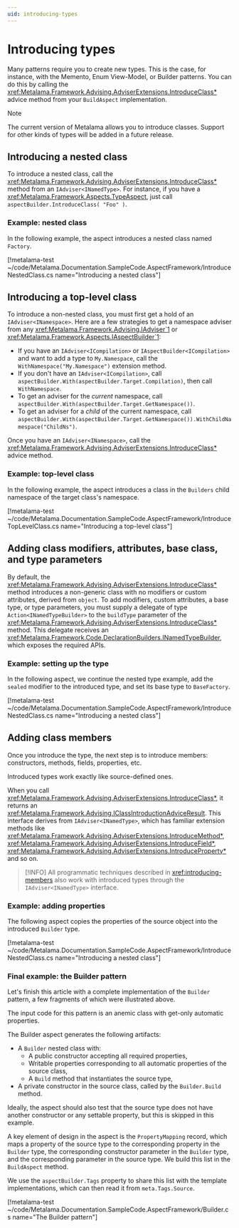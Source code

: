 ```yaml
---
uid: introducing-types
---
```


# Introducing types

Many patterns require you to create new types. This is the case, for instance, with the Memento, Enum View-Model, or Builder patterns. You can do this by calling the <xref:Metalama.Framework.Advising.AdviserExtensions.IntroduceClass*> advice method from your `BuildAspect` implementation.

> [!NOTE]
> The current version of Metalama allows you to introduce classes. Support for other kinds of types will be added in a future release.

## Introducing a nested class

To introduce a nested class, call the <xref:Metalama.Framework.Advising.AdviserExtensions.IntroduceClass*> method from an `IAdviser<INamedType>`. For instance, if you have a <xref:Metalama.Framework.Aspects.TypeAspect>, just call `aspectBuilder.IntroduceClass( "Foo" )`.

### Example: nested class

In the following example, the aspect introduces a nested class named `Factory`.

[!metalama-test ~/code/Metalama.Documentation.SampleCode.AspectFramework/IntroduceNestedClass.cs name="Introducing a nested class"]

## Introducing a top-level class

To introduce a non-nested class, you must first get a hold of an `IAdviser<INamespace>`. Here are a few strategies to get a namespace adviser from any <xref:Metalama.Framework.Advising.IAdviser`1> or <xref:Metalama.Framework.Aspects.IAspectBuilder`1>:

* If you have an `IAdviser<ICompilation>` or `IAspectBuilder<ICompilation>` and want to add a type to `My.Namespace`, call the `WithNamespace("My.Namespace")` extension method.
* If you don't have an `IAdviser<ICompilation>`, call `aspectBuilder.With(aspectBuilder.Target.Compilation)`, then call `WithNamespace`.
* To get an adviser for the _current_ namespace, call `aspectBuilder.With(aspectBuilder.Target.GetNamespace())`.
* To get an adviser for a _child_ of the current namespace, call `aspectBuilder.With(aspectBuilder.Target.GetNamespace()).WithChildNamespace("ChildNs")`.

Once you have an `IAdviser<INamespace>`, call the <xref:Metalama.Framework.Advising.AdviserExtensions.IntroduceClass*> advice method.

### Example: top-level class

In the following example, the aspect introduces a class in the `Builders` child namespace of the target class's namespace.

[!metalama-test ~/code/Metalama.Documentation.SampleCode.AspectFramework/IntroduceTopLevelClass.cs name="Introducing a top-level class"]

## Adding class modifiers, attributes, base class, and type parameters

By default, the <xref:Metalama.Framework.Advising.AdviserExtensions.IntroduceClass*> method introduces a non-generic class with no modifiers or custom attributes, derived from `object`. To add modifiers, custom attributes, a base type, or type parameters, you must supply a delegate of type `Action<INamedTypeBuilder>` to the `buildType` parameter of the <xref:Metalama.Framework.Advising.AdviserExtensions.IntroduceClass*> method. This delegate receives an <xref:Metalama.Framework.Code.DeclarationBuilders.INamedTypeBuilder>, which exposes the required APIs.

### Example: setting up the type

In the following aspect, we continue the nested type example, add the `sealed` modifier to the introduced type, and set its base type to `BaseFactory`.

[!metalama-test ~/code/Metalama.Documentation.SampleCode.AspectFramework/IntroduceNestedClass.cs name="Introducing a nested class"]

## Adding class members

Once you introduce the type, the next step is to introduce members: constructors, methods, fields, properties, etc.

Introduced types work exactly like source-defined ones.

When you call <xref:Metalama.Framework.Advising.AdviserExtensions.IntroduceClass*>, it returns an <xref:Metalama.Framework.Advising.IClassIntroductionAdviceResult>. This interface derives from `IAdviser<INamedType>`, which has familiar extension methods like <xref:Metalama.Framework.Advising.AdviserExtensions.IntroduceMethod*>, <xref:Metalama.Framework.Advising.AdviserExtensions.IntroduceField*>, <xref:Metalama.Framework.Advising.AdviserExtensions.IntroduceProperty*> and so on.

> [!INFO]
> All programmatic techniques described in <xref:introducing-members> also work with introduced types through the `IAdviser<INamedType>` interface.

### Example: adding properties

The following aspect copies the properties of the source object into the introduced `Builder` type.

[!metalama-test ~/code/Metalama.Documentation.SampleCode.AspectFramework/IntroduceNestedClass.cs name="Introducing a nested class"]

### Final example: the Builder pattern

Let's finish this article with a complete implementation of the `Builder` pattern, a few fragments of which were illustrated above.

The input code for this pattern is an anemic class with get-only automatic properties.

The Builder aspect generates the following artifacts:

* A `Builder` nested class with:
    * A public constructor accepting all required properties,
    * Writable properties corresponding to all automatic properties of the source class,
    * A `Build` method that instantiates the source type,
* A private constructor in the source class, called by the `Builder.Build` method.

Ideally, the aspect should also test that the source type does not have another constructor or any settable property, but this is skipped in this example.

A key element of design in the aspect is the `PropertyMapping` record, which maps a property of the source type to the corresponding property in the `Builder` type, the corresponding constructor parameter in the `Builder` type, and the corresponding parameter in the source type. We build this list in the `BuildAspect` method.

We use the `aspectBuilder.Tags` property to share this list with the template implementations, which can then read it from `meta.Tags.Source`.

[!metalama-test ~/code/Metalama.Documentation.SampleCode.AspectFramework/Builder.cs name="The Builder pattern"]
